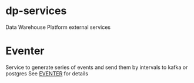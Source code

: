 # dp-services
Data Warehouse Platform external services

# Eventer
Service to generate series of events and send them by intervals to kafka or postgres
See [EVENTER](./eventer/docs/EVENTER.md) for details

